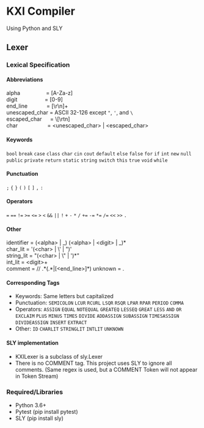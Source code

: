 # KXI Compiler
Using Python and SLY
## Lexer
### Lexical Specification
#### Abbreviations
alpha &emsp;&emsp;&emsp; &emsp; = [A-Za-z]  
digit &emsp; &emsp;&emsp; &emsp; = [0-9]  
end_line &emsp;&emsp;&emsp; = [\r\n]+  
unescaped_char = ASCII 32-126 except `"`, `'`, and `\`  
escaped_char &emsp; = \\[\rtn]  
char &emsp;&emsp;&emsp;&emsp;&emsp; = \<unescaped_char> | \<escaped_char>  

#### Keywords
`bool` `break` `case` `class` `char` `cin` `cout` `default` `else` `false` `for` `if` `int` `new` `null` `public` `private` `return` `static` `string` `switch` `this` `true` `void` `while`

#### Punctuation
`;` `{` `}` `(` `)` `[` `]` `,` `:`  

#### Operators
`=` `==` `!=` `>=` `<=` `>` `<` `&&` `||` `!` `+` `-` `*` `/` `+=` `-=` `*=` `/=` `<<` `>>` `.` 

#### Other 
identifier = (\<alpha> | _) (\<alpha> | \<digit> | _)*  
char_lit = '(\<char> | \\' | ")'  
string_lit = "(\<char> | \\" | ')\*"  
int_lit = \<digit>+  
comment = // .\*(.\*|[\<end_line>]*)
unknown = .

#### Corresponding Tags
- Keywords: Same letters but capitalized
- Punctuation: `SEMICOLON` `LCUR` `RCURL` `LSQR` `RSQR` `LPAR` `RPAR` `PERIOD` `COMMA`
- Operators: `ASSIGN` `EQUAL` `NOTEQUAL` `GREATEQ` `LESSEQ` `GREAT` `LESS` `AND` `OR` `EXCLAIM` `PLUS` `MINUS` `TIMES` `DIVIDE` `ADDASSIGN` `SUBASSIGN` `TIMESASSIGN` `DIVIDEASSIGN` `INSERT` `EXTRACT`
- Other: `ID` `CHARLIT` `STRINGLIT` `INTLIT` `UNKNOWN`

#### SLY implementation
- KXILexer is a subclass of sly.Lexer  
- There is no COMMENT tag. This project uses SLY to ignore all comments. (Same regex is used, but a COMMENT Token will not appear in Token Stream)  

### Required/Libraries
- Python 3.6+
- Pytest (pip install pytest)
- SLY (pip install sly)
